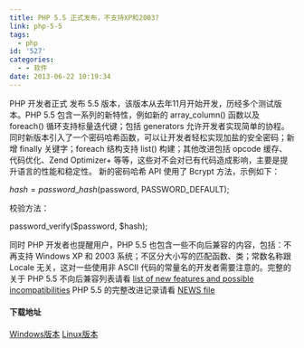 ```yaml
---
title: PHP 5.5 正式发布，不支持XP和2003?
link: php-5-5
tags:
  - php
id: '527'
categories:
  - - 软件
date: 2013-06-22 10:19:34
---
```


PHP 开发者正式 发布 5.5 版本，该版本从去年11月开始开发，历经多个测试版本。PHP 5.5 包含一系列的新特性，例如新的 array\_column() 函数以及 foreach() 循环支持标量迭代键；包括 generators 允许开发者实现简单的协程。 同时新版本引入了一个密码哈希函数，可以让开发者轻松实现加盐的安全密码；新增 finally 关键字；foreach 结构支持 list() 构建；其他改进包括 opcode 缓存、代码优化、Zend Optimizer+ 等等，这些对不会对已有代码造成影响，主要是提升语言的性能和稳定性。 新的密码哈希 API 使用了 Bcrypt 方法，示例如下：

$hash = password\_hash($password, PASSWORD\_DEFAULT);

校验方法：

password\_verify($password, $hash);

同时 PHP 开发者也提醒用户，PHP 5.5 也包含一些不向后兼容的内容，包括：不再支持 Windows XP 和 2003 系统；不区分大小写的匹配函数、类；常数名称跟 Locale 无关，这对一些使用非 ASCII 代码的常量名的开发者需要注意的。完整的关于 PHP 5.5 不向后兼容列表请看 [list of new features and possible incompatibilities](http://www.php.net/manual/en/migration55.incompatible.php) PHP 5.5 的完整改进记录请看 [NEWS file](https://github.com/php/php-src/blob/php-5.5.0/NEWS)

#### 下载地址

[Windows版本](http://windows.php.net/qa/) [Linux版本](http://php.net/downloads.php#v5)